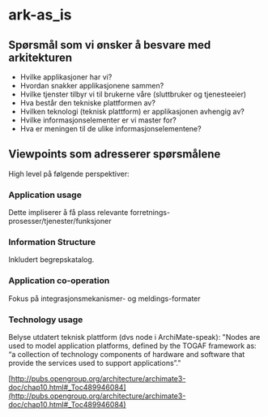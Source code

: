 # ark-as_is

## Spørsmål som vi ønsker å besvare med arkitekturen
* Hvilke applikasjoner har vi?
* Hvordan snakker applikasjonene sammen?
* Hvilke tjenster tilbyr vi til brukerne våre (sluttbruker og tjenesteeier)
* Hva består den tekniske plattformen av?
* Hvilken teknologi (teknisk plattform) er applikasjonen avhengig av?
* Hvilke informasjonselementer er vi master for?
* Hva er meningen til de ulike informasjonselementene?
## Viewpoints som adresserer spørsmålene
High level på følgende perspektiver:
### Application usage
Dette impliserer å få plass relevante forretnings-prosesser/tjenester/funksjoner
### Information Structure
Inkludert begrepskatalog.
### Application co-operation
Fokus på integrasjonsmekanismer- og meldings-formater
### Technology usage
Belyse utdatert teknisk plattform (dvs node i ArchiMate-speak):
"Nodes are used to model application platforms, defined by the TOGAF framework as: “a collection of technology components of hardware and software that provide the services used to support applications”."

[http://pubs.opengroup.org/architecture/archimate3-doc/chap10.html#_Toc489946084](http://pubs.opengroup.org/architecture/archimate3-doc/chap10.html#_Toc489946084)
